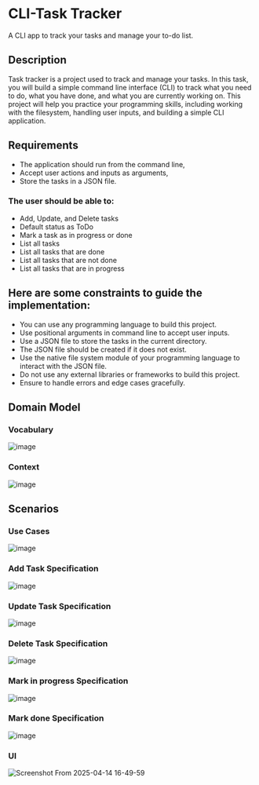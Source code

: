 # CLI-Task Tracker
A CLI app to track your tasks and manage your to-do list.
## Description
Task tracker is a project used to track and manage your tasks. In this task, you will build a simple command line interface (CLI) to track what you need to do, what you have done, and what you are currently working on. This project will help you practice your programming skills, including working with the filesystem, handling user inputs, and building a simple CLI application.

## Requirements
- The application should run from the command line, 
- Accept user actions and inputs as arguments,
- Store the tasks in a JSON file. 

### The user should be able to:
- Add, Update, and Delete tasks
- Default status as ToDo
- Mark a task as in progress or done
- List all tasks
- List all tasks that are done
- List all tasks that are not done
- List all tasks that are in progress

## Here are some constraints to guide the implementation:
- You can use any programming language to build this project.
- Use positional arguments in command line to accept user inputs.
- Use a JSON file to store the tasks in the current directory.
- The JSON file should be created if it does not exist.
- Use the native file system module of your programming language to interact with the JSON file.
- Do not use any external libraries or frameworks to build this project.
- Ensure to handle errors and edge cases gracefully.

## Domain Model
### Vocabulary
![image](https://github.com/user-attachments/assets/0f491d99-d35e-4505-a8d3-7ed2332076df)

### Context
![image](https://github.com/user-attachments/assets/b8328cac-f765-41ef-a692-915b119a4175)

## Scenarios
### Use Cases
![image](https://github.com/user-attachments/assets/d1702d30-2035-4dff-b775-abd4f6cd5385)

### Add Task Specification
![image](https://github.com/user-attachments/assets/93032f11-579f-4346-a6c3-b68da9fce247)

### Update Task Specification
![image](https://github.com/user-attachments/assets/a4bb1d24-1c0b-4807-b5b2-dcd92b9027ef)

### Delete Task Specification
![image](https://github.com/user-attachments/assets/460c7452-8250-4fe7-a245-c4e82d16296c)

### Mark in progress Specification
![image](https://github.com/user-attachments/assets/187259f3-135d-4fd2-a2af-151dee0c0dd8)

### Mark done Specification
![image](https://github.com/user-attachments/assets/2679b806-082f-4242-b9f6-ea471ff37c1e)

### UI
![Screenshot From 2025-04-14 16-49-59](https://github.com/user-attachments/assets/9e33b2a3-73c7-47c9-a859-84b7c4144fd6)


